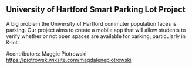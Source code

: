 ## University of Hartford Smart Parking Lot Project

A big problem the University of Hartford commuter population faces is parking. Our project aims to create a mobile app that will allow students to verify whether or not open spaces are available for parking, particularly in K-lot. 

#contributors:
Maggie Piotrowski
https://piotrowsk.wixsite.com/magdalenepiotrowski



